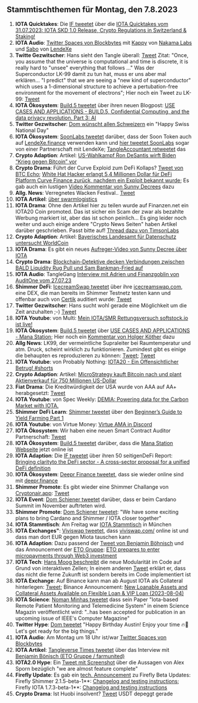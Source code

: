 ## Stammtischthemen für Montag, den 7.8.2023

1. **IOTA Quicktakes**: Die [IF tweetet]() über die [IOTA Quicktakes vom 31.07.2023: IOTA SKD 1.0 Release, Crypto Regulations in Switzerland & Staking!](https://www.youtube.com/watch?v=WYA7KNjS5zc)
2. **IOTA Audio**: [Twitter Spaces von Blockbytes](https://twitter.com/blockbytescom/status/1685688238650863616?s=20) mit [Kappy](https://twitter.com/Rob_Daykin) von [Nakama Labs](https://twitter.com/Nakama_Labs) und [Sabo](https://twitter.com/Sabo_LX) von [LendeXe](https://twitter.com/LendeXeFinance)
3. **Twitte Gezwitscher**: Hans sieht den Tangle überall: [Tweet](https://twitter.com/hus_qy/status/1686174914871476224?s=20) Zitat: "Once, you assume that the universe is computational and time is discrete, it is really hard to "unsee" everything that follows ..." Was der Superconductor LK-99 damit zu tun hat, muss er uns aber mal erklären... "I predict" that we are seeing a "new kind of superconductor"  which uses a 1-dimensional structure to achieve a pertubation-free environment for the movement of electrons"; Hier noch ein Tweet zu LK-99: [Tweet](https://twitter.com/Andercot/status/1686215574177841152?s=20)
4. **IOTA Ökosystem**: [Build.5 tweetet](https://twitter.com/build5tech/status/1686264605298098176?s=20) über ihren neuen Blogpost: [USE CASES AND APPLICATIONS - BUILD.5, Confidential Computing, and the data privacy revolution. Part 3: AI](https://build5.com/blog/cc-ai/)
5. **Twitter Gezwitscher**: [Dom wünscht allen Schweizern](https://twitter.com/DomSchiener/status/1686308332817018880?s=20) ein "Happy Swiss National Day"
6. **IOTA Ökosystem**: [SoonLabs tweetet](https://twitter.com/soon_labs/status/1686245881140686848?s=20) darüber, dass der Soon Token auch auf [LendeXe.finance](https://lendexe.fi/) verwenden kann und [hier tweetet SoonLabs](https://twitter.com/soon_labs/status/1686293954151559168?s=20) sogar von einer Partnerschaft mit LendeXe; [TangleAccountant retweetet](https://twitter.com/TangleAcctant/status/1686358685855944704?s=20) das
7. **Crypto Adaption**: Artikel: [US-Wahlkampf Ron DeSantis wirft Biden “Krieg gegen Bitcoin” vor ](https://www.btc-echo.de/schlagzeilen/ron-desantis-wirft-biden-krieg-gegen-bitcoin-vor-168916/)
8. **Crypto Drama**: Führt der Curve Exploid zum DeFi Kollaps? [Tweet von BTC Echo](https://twitter.com/btcecho/status/1686054612984352768?s=20); [White Hat Hacker erlangt 5,4 Millionen Dollar für DeFi Platform Curve Finance zurück, nachdem ein Exploit bekannt wurde](https://de.cryptonews.com/news/white-hat-hacker-erlangt-54-millionen-dollar-fur-defi-platform-curve-finance-zuruck.htm); Es gab auch ein lustigen [Video Kommentar von Sunny Decrees](https://twitter.com/Pleb_Style/status/1686333360916803585?s=20) dazu
9. **Allg. News**: Verregnetes Wacken Festival.. [Tweet](https://twitter.com/DerCasus/status/1686083837451784193?s=20)
10. **IOTA Artikel**: [über swarmlogistics](https://eustartup.news/startup-showcase-swarm-logistics-revolutionizing-fleet-control-systems/)
11. **IOTA Drama**: Ohne den Artikel hier zu teilen wurde auf Finanzen.net ein IOTA20 Coin promoted. Das ist sicher ein Scam der zwar als bezahlte Werbung markiert ist, aber das ist schon peinlich... Es ging leider noch weiter und auch einige andere "Crypto News Seiten" haben Artikel darüber geschrieben. Passt bitte auf! [Thread dazu von TimsonLabs](https://twitter.com/TimsonLabs/status/1686496744467468288?s=20)
12. **Crypto Adaption**: Artikel: [Bayerisches Landesamt für Datenschutz untersucht WorldCoin](https://de.beincrypto.com/bayerisches-landesamt-fuer-datenschutz-untersucht-worldcoin/?utm_source=twitter&utm_medium=social)
13. **IOTA Drama**: Es gibt ein neues [Aufreger-Video von Sunny Decree über IOTA](https://www.youtube.com/live/6ep4HHDYdiA?feature=share&t=3346) 
14. **Crypto Drama**: [Blockchain-Detektive decken Verbindungen zwischen BALD Liquidity Rug Pull und Sam Bankman-Fried auf](https://www.crypto-news-flash.com/de/blockchain-sleuths-uncover-links-between-bald-liquidity-rug-pull-and-sam-bankman-fried/?feed_id=22045&_unique_id=64c8c86527a75)
15. **IOTA Audio**: TangleGang [Interview mit Adrien und Finanzgoblin von AuditOne vom 27.07.23](https://www.youtube.com/watch?v=vIqRnzd5DTs)
16. **Shimmer DeFi**: [IcecreamSwap tweetet](https://twitter.com/icecream_swap/status/1686354183539019776?s=20) über ihre [icecreamswap.com](https://icecreamswap.com/), eine DEX, die man bereits im Shimmer Testnetz testen kann und offenbar auch von [Certik](https://twitter.com/CertiK) auditiert wurde: [Tweet](https://twitter.com/icecream_swap/status/1686625732556959744?s=20)
17. **Twitter Gezwitscher**: Hans sucht wohl gerade eine Möglichkeit um die Zeit anzuhalten ;-) [Tweet](https://twitter.com/hus_qy/status/1686362826497990662?s=20)
18. **IOTA Youtube**: von Multi: [Mein IOTA/SMR Rettungsversuch softstock.io ist live!](https://youtu.be/pHBCRNEuuFw)
19. **IOTA Ökosystem**: [Build.5 tweetet](https://twitter.com/build5tech/status/1686643888763932673?s=20) über [USE CASES AND APPLICATIONS - Mana Station](https://build5.com/blog/mana/); Hier noch ein [Kommentar von Holger Köther](https://twitter.com/HolgerKoether/status/1686646953935839232?s=20) dazu
20. **Allg News**: LK99, der vermeintliche Supraleiter bei Raumtemperatur und atm. Druck, scheint wirklich zu funktionieren. Zumindest gibt es einige die behaupten es reproduzieren zu können: [Tweet](https://twitter.com/nimorotem/status/1686483337978970112?s=20); [Tweet](https://twitter.com/lere0_0/status/1686363900651151360?s=20)
21. **IOTA Youtube**: von Probably Nothing: [IOTA20 - Ein Offensichtlicher Betrug! #shorts](https://www.youtube.com/watch?v=K_xyGUYWJ48)
22. **Crypto Adaption**: Artikel: [MicroStrategy kauft Bitcoin nach und plant Aktienverkauf für 750 Millionen US-Dollar](https://www.blocktrainer.de/microstrategy-kauft-bitcoin-und-plant-aktienverkauf-fuer-750-millionen-usd/)
23. **Fiat Drama**: Die Kreditwürdigkeit der USA wurde von AAA auf AA+ herabgesetzt: [Tweet](https://twitter.com/ASvanevik/status/1686666888338980864?s=20)
24. **IOTA Youtube**: von Spec Weekly: [DEMIA: Powering data for the Carbon Market with IOTA.](https://www.youtube.com/watch?v=oZiMr6BBldI)
25. **Shimmer DeFi Learn**: [Shimmer tweetet](https://twitter.com/shimmernet/status/1686728968643194880?s=20) über den [Beginner’s Guide to Yield Farming Part 1](https://blog.shimmer.network/beginners-guide-yield-farming-part-1/)
26. **IOTA Youtube**: von Virtue Money: [Virtue AMA in Discord](https://www.youtube.com/watch?v=mEguZu0lJYs)
27. **IOTA Ökosystem**: Wir haben eine neuen Smart Contract Auditor Partnerschaft: [Tweet](https://twitter.com/marcobesier/status/1687004929045467136?s=20)
28. **IOTA Ökosystem**: [Build.5 tweetet](https://twitter.com/build5tech/status/1687014827364143104?s=20) darüber, dass die [Mana Station Webseite](https://build5.com/mana/) jetzt online ist
29. **IOTA Adaption**: Die [IF tweetet](https://twitter.com/iota/status/1687085920997056513?s=20) über ihren 50 seitigenDeFi Report: [Bringing clarityto the DeFi sector - A cross-sector proposal for a unified DeFi definition](https://files.iota.org/comms/Bringing_clarity_to_the_DeFi_sector.pdf)
30. **IOTA Ökosystem**: [Deepr Finance tweetet](https://twitter.com/DeeprFinance/status/1687095153478299648?s=20), dass sie wieder online sind mit [deepr.finance](https://deepr.finance/)
31. **Shimmer Promote**: Es gibt wieder eine Shimmer Challange von [Cryptonair.app](https://cryptonaire.app/): [Tweet](https://twitter.com/cryptochefs_io/status/1687418110163197952?s=20)
32. **IOTA Event**: [Dom Schiener tweetet](https://twitter.com/DomSchiener/status/1687384019787280384?s=20) darüber, dass er beim Cardano Summit im November auftrteten wird.
33. **Shimmer Promote**: [Dom Schiener tweetet](https://twitter.com/DomSchiener/status/1687388726106664960?s=20): "We have some exciting plans to bring Cardano and Shimmer / IOTA closer together"
34. **IOTA Stammtisch**: Am Freitag war [IOTA Stammtisch](https://www.meetup.com/iota-muc/events/294828472) in München
35. **IOTA Exchanges"**: [Viviswap tweetet](https://twitter.com/viviswapcom/status/1687107693797142528?s=20), dass [viviswap.com/](https://viviswap.com/) online ist und dass man dort EUR gegen Miota tauschen kann
36. **IOTA Adaption**: Dazu passend der [Tweet von Benjamin Böhnisch](https://twitter.com/BenBoenisch/status/1687477221223464960?s=20) und das Announcement der [ETO Gruppe](https://twitter.com/EtoGruppe): [ETO prepares to enter micropayments through Web3 investment](https://www.etogruppe.com/en/news/eto-news/eto-prepares-to-enter-micropayments-through-web3-investment.html)
37. **IOTA Tech**: [Hans Moog beschreibt](https://twitter.com/hus_qy/status/1687453112846454784?s=20) die neue Modularität im Code auf Grund von interaktiven Zellen; In einem anderen [Tweet](https://twitter.com/hus_qy/status/1687860987565625344?s=20) erklärt er, dass das nicht die ferne Zukunft ist sondern bereits im Code implementiert ist
38. **IOTA Exchange**: Auf Binance kann man ab August IOTA als Collateral hinterlegen: [Tweet](https://twitter.com/kowei1995/status/1688444842127564800?s=20); Binance Announcement: [New Loanable Assets and Collateral Assets Available on Flexible Loan & VIP Loan (2023-08-04)](https://www.binance.com/en/support/announcement/new-loanable-assets-and-collateral-assets-available-on-flexible-loan-vip-loan-2023-08-04-9c8303191b1a4a6bbd7458b3e4ff668d)
39. **IOTA Science**: [Noman Minhas tweetet](https://twitter.com/hack0grammer/status/1688110164979679232?s=20) dass sein Paper "Iota-based Remote Patient Monitoring and Telemedicine System" in einem Science Magazin veröffentlicht wird: "..has been accepted for publication in an upcoming issue of IEEE's Computer Magazine"
40. **Twitter Hype**: [Dom tweetet](https://twitter.com/DomSchiener/status/1688133147332882432?s=20) "Happy Birthday Austin! Enjoy your time 🔥💪 Let's get ready for the big things."
41. **IOTA Audio**: Am Montag um 18 Uhr ist/war [Twitter Spaces von Blockbytes](https://twitter.com/blockbytescom/status/1688212224634990594?s=20)
42. **IOTA Artikel**: [Tangleverse Times tweetet](https://twitter.com/TangleverseWeb/status/1688162980326739968?s=20) über das Interview mit [Benjamin Bönisch (ETO Gruppe / farmunited)](https://www.times.tangleverse.io/benjamin-bonisch/)
43. **IOTA2.0 Hype**: Ein [Tweet mit Screenshot](https://twitter.com/Vrom14286662/status/1687843080374771712?s=20) über die Aussagen von Alex Sporn bezüglich "we are almost feature complete"
44. **Firefly Update**: Es gab ein [tech. Announcement](https://discord.com/channels/397872799483428865/800810467928309790/1137003153909362830) zu Firefly Beta Updates: Firefly Shimmer 2.1.5-beta-1**: [Changelog and testing instructions](https://discord.com/channels/397872799483428865/998627792717627443/1136681022851911782); Firefly IOTA 1.7.3-beta-1**: [Changelog and testing instructions](https://discord.com/channels/397872799483428865/998627792717627443/1136671400799780864)
45. **Crypto Drama**: Ist Huobi insolvent? [Tweet](https://twitter.com/adamscochran/status/1687959096316542976?s=20) USDT depeggt gerade
